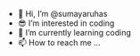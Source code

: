 - 👋 Hi, I’m @sumayaruhas
- 😎 I’m interested in coding
- 🌱 I’m currently learning coding
- 📫 How to reach me ...

<!---
sumayaruhas/sumayaruhas is a ✨ special ✨ repository because its `README.md` (this file) appears on your GitHub profile.
You can click the Preview link to take a look at your changes.
--->
